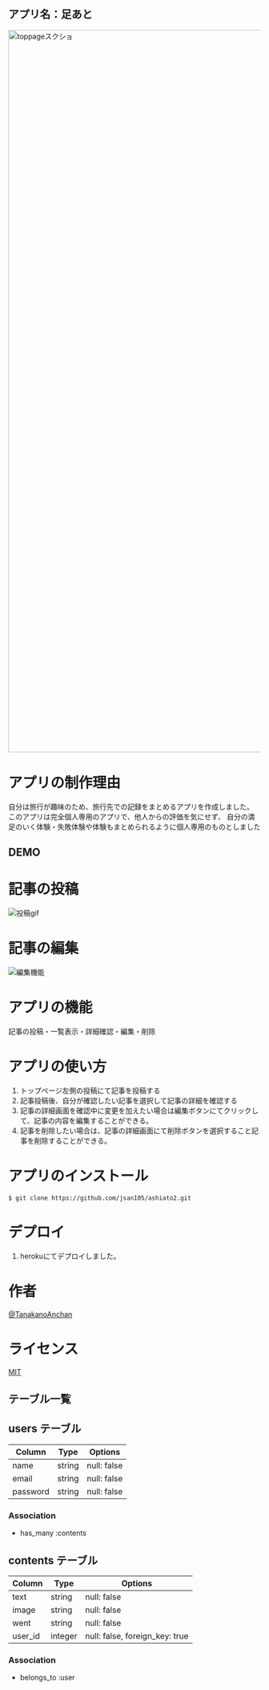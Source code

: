 ## アプリ名：足あと

<img width="1440" alt="toppageスクショ" src="https://user-images.githubusercontent.com/57351081/72677306-3be16780-3ade-11ea-9534-75e6f0cd755d.png">

<!-- ![toppageスクショ]("https://user-images.githubusercontent.com/57351081/72677306-3be16780-3ade-11ea-9534-75e6f0cd755d.png") -->

# アプリの制作理由
自分は旅行が趣味のため、旅行先での記録をまとめるアプリを作成しました。
このアプリは完全個人専用のアプリで、他人からの評価を気にせず、
自分の満足のいく体験・失敗体験や体験もまとめられるように個人専用のものとしました

## DEMO

# 記事の投稿
![投稿gif](https://user-images.githubusercontent.com/57351081/72677497-6af8d880-3ae0-11ea-9572-728353977195.gif)

# 記事の編集 
![編集機能](https://user-images.githubusercontent.com/57351081/72677747-320e3300-3ae3-11ea-95e7-9b25e8f5919d.gif)

# アプリの機能
 
 記事の投稿・一覧表示・詳細確認・編集・削除


# アプリの使い方
 
1. トップページ左側の投稿にて記事を投稿する
2. 記事投稿後、自分が確認したい記事を選択して記事の詳細を確認する
3. 記事の詳細画面を確認中に変更を加えたい場合は編集ボタンにてクリックして、記事の内容を編集することができる。
4. 記事を削除したい場合は、記事の詳細画面にて削除ボタンを選択すること記事を削除することができる。


# アプリのインストール
 
```
$ git clone https://github.com/jsan105/ashiato2.git
```
# デプロイ
 
1. herokuにてデプロイしました。


# 作者
[@TanakanoAnchan](https://twitter.com/TanakanoAnchan)

 
# ライセンス
 
[MIT](http://TomoakiTANAKA.mit-license.org)</blockquote>









## テーブル一覧

## users テーブル

| Column   | Type   | Options     |
| -------- | ------ | ----------- |
| name     | string | null: false |
| email    | string | null: false |
| password | string | null: false |

### Association

- has_many :contents

## contents テーブル

| Column  | Type    | Options                        |
| ------- | ------- | ------------------------------ |
| text    | string  | null: false                    |
| image   | string  | null: false                    |
| went    | string  | null: false                    |
| user_id | integer | null: false, foreign_key: true |

### Association

- belongs_to :user
